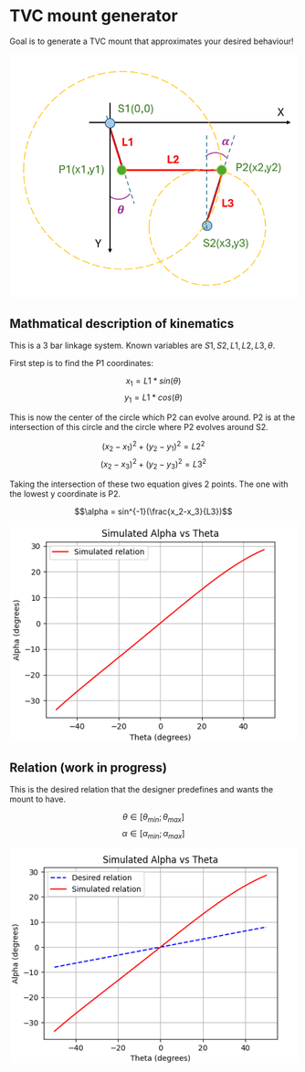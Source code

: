 # TVC mount generator

Goal is to generate a TVC mount that approximates your desired behaviour!

![alt text](media/kinematics.PNG)

## Mathmatical description of kinematics
This is a 3 bar linkage system. Known variables are $S1,S2,L1,L2,L3,\theta$.

First step is to find the P1 coordinates:

$$x_1 = L1*sin(\theta)$$
$$y_1 = L1*cos(\theta)$$

This is now the center of the circle which P2 can evolve around.
P2 is at the intersection of this circle and the circle where P2 evolves around S2.

$$(x_2-x_1)^2+(y_2-y_1)^2=L2^2$$
$$(x_2-x_3)^2+(y_2-y_3)^2=L3^2$$

Taking the intersection of these two equation gives 2 points. The one with the lowest y coordinate is P2.

$$\alpha = sin^{-1}(\frac{x_2-x_3}{L3})$$
![alt text](media/simulation.PNG)
## Relation (work in progress)
This is the desired relation that the designer predefines and wants the mount to have.

$$\theta\in[\theta_{min};\theta_{max}]$$
$$\alpha\in[\alpha_{min};\alpha_{max}]$$

![alt text](media/relation_example.png)